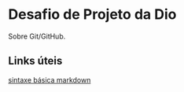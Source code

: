 # Desafio de Projeto da Dio
Sobre Git/GitHub.

## Links úteis
[sintaxe básica markdown](https://www.markdownguide.org/basic-syntax/)
